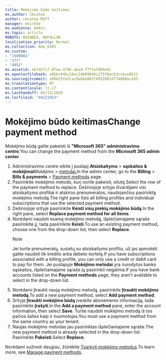 ```yaml
---
title: Mokėjimo būdo keitimas
ms.author: cmcatee
author: cmcatee-MSFT
manager: mnirkhe
ms.audience: Admin
ms.topic: article
ROBOTS: NOINDEX, NOFOLLOW
localization_priority: Normal
ms.collection: Adm_O365
ms.custom:
- "1500001"
- "277"
- "4852"
ms.assetid: a67d2fcf-0faa-4796-a6a4-f7ffefd89e9c
ms.openlocfilehash: a0bbc046c28ec246090dbc275f6acb3ccbce8622
ms.sourcegitcommit: a98b25fa3cac9ebba983f4932881d774880aca93
ms.translationtype: MT
ms.contentlocale: lt-LT
ms.lasthandoff: 05/13/2020
ms.locfileid: "44221953"
---
```

# <a name="change-payment-method"></a><span data-ttu-id="d8f6b-102">Mokėjimo būdo keitimas</span><span class="sxs-lookup"><span data-stu-id="d8f6b-102">Change payment method</span></span>

<span data-ttu-id="d8f6b-103">Mokėjimo būdą galite pakeisti iš **"Microsoft 365" administravimo centro**.</span><span class="sxs-lookup"><span data-stu-id="d8f6b-103">You can change the payment method from the **Microsoft 365 admin center**.</span></span>
  
1. <span data-ttu-id="d8f6b-104">Administravimo centre eikite į puslapį **Atsiskaitymo**  >  **sąskaitos & mokėjimai**Mokėjimo  >  [metodai.](https://go.microsoft.com/fwlink/p/?linkid=2018806)</span><span class="sxs-lookup"><span data-stu-id="d8f6b-104">In the admin center, go to the **Billing** > **Bills & payments** > [Payment methods](https://go.microsoft.com/fwlink/p/?linkid=2018806) page.</span></span>
2. <span data-ttu-id="d8f6b-105">Pasirinkite mokėjimo metodo, kurį norite pakeisti, eilutę.</span><span class="sxs-lookup"><span data-stu-id="d8f6b-105">Select the row of the payment method to replace.</span></span> <span data-ttu-id="d8f6b-106">Dešiniojoje srityje išvardijami visi atsiskaitymo profiliai ir atskiros prenumeratos, naudojančios pasirinktą mokėjimo metodą.</span><span class="sxs-lookup"><span data-stu-id="d8f6b-106">The right pane lists all billing profiles and individual subscriptions that use the selected payment method.</span></span>
3. <span data-ttu-id="d8f6b-107">Dešiniojoje srityje pasirinkite **Keisti visų prekių mokėjimo būdą**.</span><span class="sxs-lookup"><span data-stu-id="d8f6b-107">In the right pane, select **Replace payment method for all items**.</span></span>
4. <span data-ttu-id="d8f6b-108">Norėdami naudoti esamą mokėjimo metodą, išplečiamajame sąraše pasirinkite jį, tada pasirinkite **Keisti**.</span><span class="sxs-lookup"><span data-stu-id="d8f6b-108">To use an existing payment method, choose one from the drop-down list, then select **Replace**.</span></span>
    > [!NOTE]
    > <span data-ttu-id="d8f6b-109">Jei turite prenumeratų, susietų su atsiskaitymo profiliu, už jas apmokėti galite naudoti tik kredito arba debeto kortelę.</span><span class="sxs-lookup"><span data-stu-id="d8f6b-109">If you have subscriptions associated with a billing profile, you can only use a credit or debit card to pay for them.</span></span> <span data-ttu-id="d8f6b-110">Jei puslapyje **Mokėjimo metodai** yra nurodytos banko sąskaitos, išplečiamajame sąraše jų pasirinkti negalima.</span><span class="sxs-lookup"><span data-stu-id="d8f6b-110">If you have bank accounts listed on the **Payment methods** page, they aren't available to select in the drop-down list.</span></span>
5. <span data-ttu-id="d8f6b-111">Norėdami įtraukti naują mokėjimo metodą, pasirinkite **Įtraukti mokėjimo metodą**.</span><span class="sxs-lookup"><span data-stu-id="d8f6b-111">To add a new payment method, select **Add payment method**.</span></span>
6. <span data-ttu-id="d8f6b-112">Srityje **Įtraukti mokėjimo būdą** įveskite abonemento informaciją, tada pasirinkite **Įrašyti**.</span><span class="sxs-lookup"><span data-stu-id="d8f6b-112">In the **Add a payment method** pane, enter the account information, then select **Save**.</span></span> <span data-ttu-id="d8f6b-113">Turite naudoti mokėjimo metodą iš tos pačios šalies kaip ir nuomotojas.</span><span class="sxs-lookup"><span data-stu-id="d8f6b-113">You must use a payment method from the same country as your tenant.</span></span>
7. <span data-ttu-id="d8f6b-114">Naujas mokėjimo metodas jau pasirinktas išplečiamajame sąraše.</span><span class="sxs-lookup"><span data-stu-id="d8f6b-114">The new payment method is already selected in the drop-down list.</span></span> <span data-ttu-id="d8f6b-115">Pasirinkite **Pakeisti**.</span><span class="sxs-lookup"><span data-stu-id="d8f6b-115">Select **Replace**.</span></span>

<span data-ttu-id="d8f6b-116">Norėdami sužinoti daugiau, žiūrėkite [Tvarkyti mokėjimo metodus](https://docs.microsoft.com/microsoft-365/commerce/billing-and-payments/manage-payment-methods).</span><span class="sxs-lookup"><span data-stu-id="d8f6b-116">To learn more, see [Manage payment methods](https://docs.microsoft.com/microsoft-365/commerce/billing-and-payments/manage-payment-methods).</span></span>